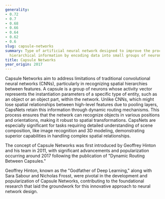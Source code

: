 ```yaml
---
generality:
- 0.72
- 0.7
- 0.68
- 0.66
- 0.64
- 0.62
- 0.6
slug: capsule-networks
summary: Type of artificial neural network designed to improve the processing of spatial
  hierarchical information by encoding data into small groups of neurons called capsules.
title: Capsule Networks
year_origin: 2017
---
```


Capsule Networks aim to address limitations of traditional convolutional neural networks (CNNs), particularly in recognizing spatial hierarchies between features. A capsule is a group of neurons whose activity vector represents the instantiation parameters of a specific type of entity, such as an object or an object part, within the network. Unlike CNNs, which might lose spatial relationships between high-level features due to pooling layers, CapsNets retain this information through dynamic routing mechanisms. This process ensures that the network can recognize objects in various positions and orientations, making it robust to spatial transformations. CapsNets are especially significant for tasks requiring detailed understanding of scene composition, like image recognition and 3D modeling, demonstrating superior capabilities in handling complex spatial relationships.

The concept of Capsule Networks was first introduced by Geoffrey Hinton and his team in 2011, with significant advancements and popularization occurring around 2017 following the publication of "Dynamic Routing Between Capsules."

Geoffrey Hinton, known as the "Godfather of Deep Learning," along with Sara Sabour and Nicholas Frosst, were pivotal in the development and popularization of Capsule Networks, contributing to the foundational research that laid the groundwork for this innovative approach to neural network design.